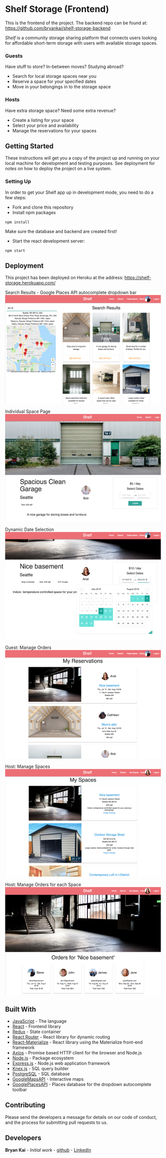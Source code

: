 # Shelf Storage (Frontend)

This is the frontend of the project.
The backend repo can be found at: https://github.com/bryankai/shelf-storage-backend

*Shelf* is a community storage sharing platform that connects users looking for affordable short-term storage with users with available storage spaces.  

### Guests
Have stuff to store?  In-between moves?  Studying abroad?  
* Search for local storage spaces near you
* Reserve a space for your specified dates
* Move in your belongings in to the storage space  

### Hosts
Have extra storage space?  Need some extra revenue?
* Create a listing for your space
* Select your price and availability
* Manage the reservations for your spaces

## Getting Started

These instructions will get you a copy of the project up and running on your local machine for development and testing purposes. See deployment for notes on how to deploy the project on a live system.


### Setting Up
In order to get your Shelf app up in development mode, you need to do a few steps:

* Fork and clone this repository
* Install npm packages

```shell
npm install
```

Make sure the database and backend are created first!

* Start the react development server:

```shell
npm start
```


## Deployment

This project has been deployed on Heroku at the address:
https://shelf-storage.herokuapp.com/

Search Results - Google Places API autocomplete dropdown bar
![results-screenshot](src/assets/screenshots/ss-SearchResultsDropdown.png)

Individual Space Page
![space-screenshot](src/assets/screenshots/ss-Space.png)

Dynamic Date Selection
![dateSelection-screenshot](src/assets/screenshots/ss-DateSelection.png)

Guest: Manage Orders
![guestOrders-screenshot](src/assets/screenshots/ss-GuestOrders.png)

Host: Manage Spaces
![hostSpaces-screenshot](src/assets/screenshots/ss-HostSpaces.png)

Host: Manage Orders for each Space
![hostOrders-screenshot](src/assets/screenshots/ss-HostOrders.png)


## Built With

* [JavaScript](https://www.javascript.com/) - The language
* [React](https://reactjs.org/) - Frontend library
* [Redux](https://redux.js.org/) - State container
* [React Router](https://reacttraining.com/react-router/) - React library for dynamic routing
* [React-Materialize](https://reactstrap.github.io/) - React library using the Materialize front-end framework
* [Axios](https://github.com/axios/axios) - Promise based HTTP client for the browser and Node.js
* [Node.js](https://nodejs.org/en/) - Package ecosystem
* [Express.js](https://expressjs.com/) - Node.js web application framework
* [Knex.js](https://knexjs.org/) - SQL query builder
* [PostgreSQL](https://www.postgresql.org/) - SQL database
* [GoogleMapsAPI](https://developers.google.com/maps/documentation/javascript/) - Interactive maps
* [GooglePlacesAPI](https://developers.google.com/places/web-service/intro) - Places database for the dropdown autocomplete toolbar


## Contributing

Please send the developers a message for details on our code of conduct, and the process for submitting pull requests to us.


## Developers

**Bryan Kai** - *Initial work* - [github](https://github.com/bryankai) - [LinkedIn](https://www.linkedin.com/in/bryan-kai/)
